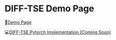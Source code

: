 # DIFF-TSE Demo Page

🎵[Demo Page](https://jhu-lcap.github.io/DIFF-TSE/)

💻[DIFF-TSE Pytorch Implementation (Coming Soon)]()